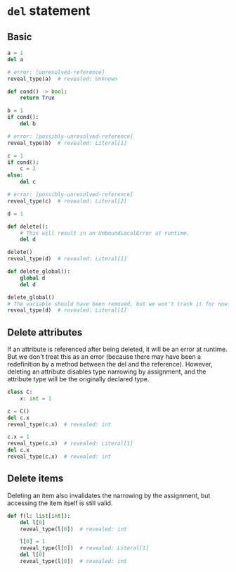 # `del` statement

## Basic

```py
a = 1
del a

# error: [unresolved-reference]
reveal_type(a)  # revealed: Unknown

def cond() -> bool:
    return True

b = 1
if cond():
    del b

# error: [possibly-unresolved-reference]
reveal_type(b)  # revealed: Literal[1]

c = 1
if cond():
    c = 2
else:
    del c

# error: [possibly-unresolved-reference]
reveal_type(c)  # revealed: Literal[2]

d = 1

def delete():
    # This will result in an UnboundLocalError at runtime.
    del d

delete()
reveal_type(d)  # revealed: Literal[1]

def delete_global():
    global d
    del d

delete_global()
# The variable should have been removed, but we won't track it for now.
reveal_type(d)  # revealed: Literal[1]
```

## Delete attributes

If an attribute is referenced after being deleted, it will be an error at runtime. But we don't
treat this as an error (because there may have been a redefinition by a method between the del and
the reference). However, deleting an attribute disables type narrowing by assignment, and the
attribute type will be the originally declared type.

```py
class C:
    x: int = 1

c = C()
del c.x
reveal_type(c.x)  # revealed: int

c.x = 1
reveal_type(c.x)  # revealed: Literal[1]
del c.x
reveal_type(c.x)  # revealed: int
```

## Delete items

Deleting an item also invalidates the narrowing by the assignment, but accessing the item itself is
still valid.

```py
def f(l: list[int]):
    del l[0]
    reveal_type(l[0])  # revealed: int

    l[0] = 1
    reveal_type(l[0])  # revealed: Literal[1]
    del l[0]
    reveal_type(l[0])  # revealed: int
```
